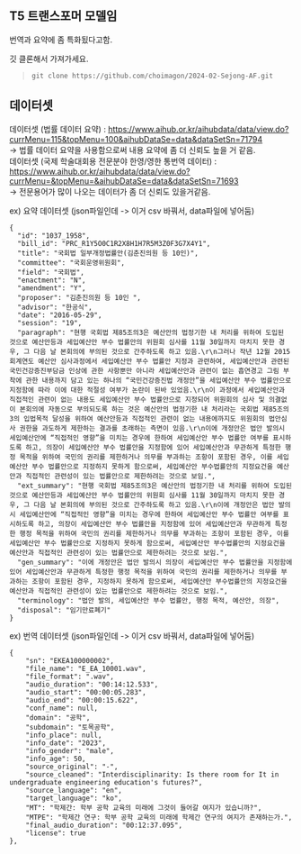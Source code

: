 ## T5 트랜스포머 모델임 <br>
번역과 요약에 좀 특화됬다고함. <br>

깃 클론해서 가져가세요.<br>
> ```git clone https://github.com/choimagon/2024-02-Sejong-AF.git``` <br>

## 데이터셋  <br>
데이터셋 (법률 데이터 요약) : https://www.aihub.or.kr/aihubdata/data/view.do?currMenu=115&topMenu=100&aihubDataSe=data&dataSetSn=71794   <br>
-> 법률 데이터 요약을 사용함으로써 내용 요약에 좀 더 신뢰도 높을 거 같음. <br>
데이터셋 (국제 학술대회용 전문분야 한영/영한 통번역 데이터) : https://www.aihub.or.kr/aihubdata/data/view.do?currMenu=&topMenu=&aihubDataSe=data&dataSetSn=71693 <br>
-> 전문용어가 많이 나오는 데이터가 좀 더 신뢰도 있을거같음. <br>

ex) 요약 데이터셋 (json파일인데 -> 이거 csv 바꿔서, data파일에 넣어둠)
```
{
  "id": "1037_1958",
  "bill_id": "PRC_R1Y5O0C1R2X8H1H7R5M3Z0F3G7X4Y1",
  "title": "국회법 일부개정법률안(김춘진의원 등 10인)",
  "committee": "국회운영위원회",
  "field": "국회법",
  "enactment": "N",
  "amendment": "Y",
  "proposer": "김춘진의원 등 10인 ",
  "advisor": "한공식",
  "date": "2016-05-29",
  "session": "19",
  "paragraph": "현행 국회법 제85조의3은 예산안의 법정기한 내 처리를 위하여 도입된 것으로 예산안등과 세입예산안 부수 법률안의 위원회 심사를 11월 30일까지 마치지 못한 경우, 그 다음 날 본회의에 부의된 것으로 간주하도록 하고 있음.\r\n그러나 작년 12월 2015회계연도 예산안 심사과정에서 세입예산안 부수 법률안 지정과 관련하여, 세입예산안과 관련된 국민건강증진부담금 인상에 관한 사항뿐만 아니라 세입예산안과 관련이 없는 흡연경고 그림 부착에 관한 내용까지 담고 있는 하나의 “국민건강증진법 개정안”을 세입예산안 부수 법률안으로 지정함에 따라 이에 대한 적절성 여부가 논란이 된바 있었음.\r\n이 과정에서 세입예산안과 직접적인 관련이 없는 내용도 세입예산안 부수 법률안으로 지정되어 위원회의 심사 및 의결없이 본회의에 자동으로 부의되도록 하는 것은 예산안의 법정기한 내 처리라는 국회법 제85조의3의 입법목적 달성을 위하여 예산안등과 직접적인 관련이 없는 내용에까지도 위원회의 법안심사 권한을 과도하게 제한하는 결과를 초래하는 측면이 있음.\r\n이에 개정안은 법안 발의시 세입예산안에 “직접적인 영향”을 미치는 경우에 한하여 세입예산안 부수 법률안 여부를 표시하도록 하고, 의장이 세입예산안 부수 법률안을 지정함에 있어 세입예산안과 무관하게 특정한 행정 목적을 위하여 국민의 권리를 제한하거나 의무를 부과하는 조항이 포함된 경우, 이를 세입예산안 부수 법률안으로 지정하지 못하게 함으로써, 세입예산안 부수법률안의 지정요건을 예산안과 직접적인 관련성이 있는 법률안으로 제한하려는 것으로 보임.",
  "ext_summary": "현행 국회법 제85조의3은 예산안의 법정기한 내 처리를 위하여 도입된 것으로 예산안등과 세입예산안 부수 법률안의 위원회 심사를 11월 30일까지 마치지 못한 경우, 그 다음 날 본회의에 부의된 것으로 간주하도록 하고 있음.\r\n이에 개정안은 법안 발의시 세입예산안에 “직접적인 영향”을 미치는 경우에 한하여 세입예산안 부수 법률안 여부를 표시하도록 하고, 의장이 세입예산안 부수 법률안을 지정함에 있어 세입예산안과 무관하게 특정한 행정 목적을 위하여 국민의 권리를 제한하거나 의무를 부과하는 조항이 포함된 경우, 이를 세입예산안 부수 법률안으로 지정하지 못하게 함으로써, 세입예산안 부수법률안의 지정요건을 예산안과 직접적인 관련성이 있는 법률안으로 제한하려는 것으로 보임.",
  "gen_summary": "이에 개정안은 법안 발의시 의장이 세입예산안 부수 법률안을 지정함에 있어 세입예산안과 무관하게 특정한 행정 목적을 위하여 국민의 권리를 제한하거나 의무를 부과하는 조항이 포함된 경우, 지정하지 못하게 함으로써, 세입예산안 부수법률안의 지정요건을 예산안과 직접적인 관련성이 있는 법률안으로 제한하려는 것으로 보임.",
  "terminology": "법안 발의, 세입예산안 부수 법률안, 행정 목적, 예산안, 의장",
  "disposal": "임기만료폐기"
}

```

ex) 번역 데이터셋 (json파일인데 -> 이거 csv 바꿔서, data파일에 넣어둠)
```
{
    "sn": "EKEA100000002",
    "file_name": "E_EA_10001.wav",
    "file_format": ".wav",
    "audio_duration": "00:14:12.533",
    "audio_start": "00:00:05.283",
    "audio_end": "00:00:15.622",
    "conf_name": null,
    "domain": "공학",
    "subdomain": "토목공학",
    "info_place": null,
    "info_date": "2023",
    "info_gender": "male",
    "info_age": 50,
    "source_original": "-",
    "source_cleaned": "Interdisciplinarity: Is there room for It in undergraduate engineering education's futures?",
    "source_language": "en",
    "target_language": "ko",
    "MT": "학제간: 학부 공학 교육의 미래에 그것이 들어갈 여지가 있습니까?",
    "MTPE": "학제간 연구: 학부 공학 교육의 미래에 학제간 연구의 여지가 존재하는가.",
    "final_audio_duration": "00:12:37.095",
    "license": true
},
```
